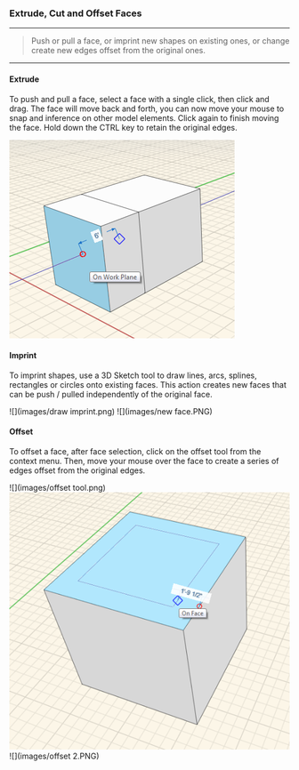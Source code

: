 ### Extrude, Cut and Offset Faces
---
> Push or pull a face, or imprint new shapes on existing ones, or change create new edges offset from the original ones.

---

#### Extrude
To push and pull a face, select a face with a single click, then click and drag. The face will move back and forth, you can now move your mouse to snap and inference on other model elements. Click again to finish moving the face. Hold down the CTRL key to retain the original edges.

![](images/extrude.png)

#### Imprint
To imprint shapes, use a 3D Sketch tool to draw lines, arcs, splines, rectangles or circles onto existing faces. This action creates new faces that can be push / pulled independently of the original face.

![](images/draw imprint.png)
![](images/new face.PNG)

#### Offset
To offset a face, after face selection, click on the offset tool from the context menu. Then, move your mouse over the face to create a series of edges offset from the original edges.

![](images/offset tool.png)
![](images/offset.png)
![](images/offset 2.PNG)